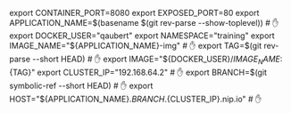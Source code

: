 export CONTAINER_PORT=8080
export EXPOSED_PORT=80
export APPLICATION_NAME=$(basename $(git rev-parse --show-toplevel)) # ✋
export DOCKER_USER="qaubert"
export NAMESPACE="training"
export IMAGE_NAME="${APPLICATION_NAME}-img" # ✋
export TAG=$(git rev-parse --short HEAD) # ✋
export IMAGE="${DOCKER_USER}/${IMAGE_NAME}:${TAG}"
export CLUSTER_IP="192.168.64.2" # ✋
export BRANCH=$(git symbolic-ref --short HEAD) # ✋
export HOST="${APPLICATION_NAME}.${BRANCH}.${CLUSTER_IP}.nip.io" # ✋
